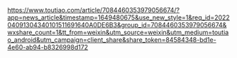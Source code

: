 https://www.toutiao.com/article/7084460353979056674/?app=news_article&timestamp=1649480675&use_new_style=1&req_id=202204091304340101511691640A0DE6B3&group_id=7084460353979056674&wxshare_count=1&tt_from=weixin&utm_source=weixin&utm_medium=toutiao_android&utm_campaign=client_share&share_token=84584348-bd1e-4e60-ab94-b8326998d172